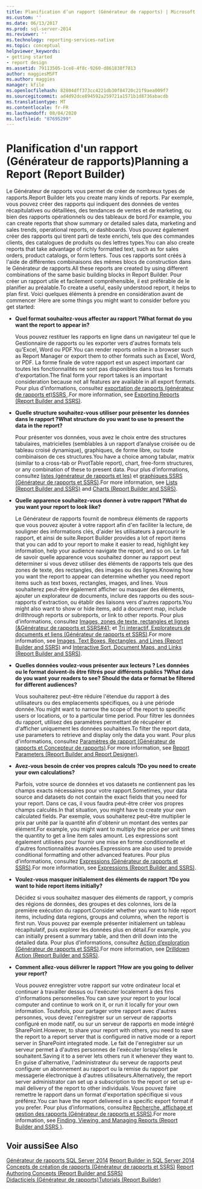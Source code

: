 ```yaml
---
title: Planification d’un rapport (Générateur de rapports) | Microsoft Docs
ms.custom: ''
ms.date: 06/13/2017
ms.prod: sql-server-2014
ms.reviewer: ''
ms.technology: reporting-services-native
ms.topic: conceptual
helpviewer_keywords:
- getting started
- report design
ms.assetid: 79113505-1ce8-4f8c-9260-d861838f7813
author: maggiesMSFT
ms.author: maggies
manager: kfile
ms.openlocfilehash: 82804dff373cc4221db30f84720c21f9aea009f7
ms.sourcegitcommit: ad4d92dce894592a259721a1571b1d8736abacdb
ms.translationtype: MT
ms.contentlocale: fr-FR
ms.lasthandoff: 08/04/2020
ms.locfileid: "87695299"
---
```

# <a name="planning-a-report-report-builder"></a><span data-ttu-id="cba4d-102">Planification d'un rapport (Générateur de rapports)</span><span class="sxs-lookup"><span data-stu-id="cba4d-102">Planning a Report (Report Builder)</span></span>
  <span data-ttu-id="cba4d-103">Le Générateur de rapports vous permet de créer de nombreux types de rapports.</span><span class="sxs-lookup"><span data-stu-id="cba4d-103">Report Builder lets you create many kinds of reports.</span></span> <span data-ttu-id="cba4d-104">Par exemple, vous pouvez créer des rapports qui indiquent des données de ventes récapitulatives ou détaillées, des tendances de ventes et de marketing, ou bien des rapports opérationnels ou des tableaux de bord.</span><span class="sxs-lookup"><span data-stu-id="cba4d-104">For example, you can create reports that show summary or detailed sales data, marketing and sales trends, operational reports, or dashboards.</span></span> <span data-ttu-id="cba4d-105">Vous pouvez également créer des rapports qui tirent parti de texte enrichi, tels que des commandes clients, des catalogues de produits ou des lettres types.</span><span class="sxs-lookup"><span data-stu-id="cba4d-105">You can also create reports that take advantage of richly formatted text, such as for sales orders, product catalogs, or form letters.</span></span> <span data-ttu-id="cba4d-106">Tous ces rapports sont créés à l'aide de différentes combinaisons des mêmes blocs de construction dans le Générateur de rapports.</span><span class="sxs-lookup"><span data-stu-id="cba4d-106">All these reports are created by using different combinations of the same basic building blocks in Report Builder.</span></span> <span data-ttu-id="cba4d-107">Pour créer un rapport utile et facilement compréhensible, il est préférable de le planifier au préalable.</span><span class="sxs-lookup"><span data-stu-id="cba4d-107">To create a useful, easily understood report, it helps to plan first.</span></span> <span data-ttu-id="cba4d-108">Voici quelques éléments à prendre en considération avant de commencer :</span><span class="sxs-lookup"><span data-stu-id="cba4d-108">Here are some things you might want to consider before you get started:</span></span>  
  
-   <span data-ttu-id="cba4d-109">**Quel format souhaitez-vous affecter au rapport ?**</span><span class="sxs-lookup"><span data-stu-id="cba4d-109">**What format do you want the report to appear in?**</span></span>  
  
     <span data-ttu-id="cba4d-110">Vous pouvez restituer les rapports en ligne dans un navigateur tel que le Gestionnaire de rapports ou les exporter vers d'autres formats tels qu'Excel, Word ou PDF.</span><span class="sxs-lookup"><span data-stu-id="cba4d-110">You can render reports online in a browser such as Report Manager or export them to other formats such as Excel, Word, or PDF.</span></span> <span data-ttu-id="cba4d-111">La forme finale de votre rapport est un aspect important car toutes les fonctionnalités ne sont pas disponibles dans tous les formats d'exportation.</span><span class="sxs-lookup"><span data-stu-id="cba4d-111">The final form your report takes is an important consideration because not all features are available in all export formats.</span></span> <span data-ttu-id="cba4d-112">Pour plus d’informations, consultez [exportation de rapports &#40;générateur de rapports et&#41;SSRS ](../report-builder/export-reports-report-builder-and-ssrs.md).</span><span class="sxs-lookup"><span data-stu-id="cba4d-112">For more information, see [Exporting Reports &#40;Report Builder and SSRS&#41;](../report-builder/export-reports-report-builder-and-ssrs.md).</span></span>  
  
-   <span data-ttu-id="cba4d-113">**Quelle structure souhaitez-vous utiliser pour présenter les données dans le rapport ?**</span><span class="sxs-lookup"><span data-stu-id="cba4d-113">**What structure do you want to use to present the data in the report?**</span></span>  
  
     <span data-ttu-id="cba4d-114">Pour présenter vos données, vous avez le choix entre des structures tabulaires, matricielles (semblables à un rapport d’analyse croisée ou de tableau croisé dynamique), graphiques, de forme libre, ou toute combinaison de ces structures.</span><span class="sxs-lookup"><span data-stu-id="cba4d-114">You have a choice among tabular, matrix (similar to a cross-tab or PivotTable report), chart, free-form structures, or any combination of these to present data.</span></span> <span data-ttu-id="cba4d-115">Pour plus d’informations, consultez [listes &#40;générateur de rapports et les&#41;](tables-matrices-and-lists-report-builder-and-ssrs.md) et [graphiques SSRS &#40;Générateur de rapports et SSRS&#41;](charts-report-builder-and-ssrs.md).</span><span class="sxs-lookup"><span data-stu-id="cba4d-115">For more information, see [Lists &#40;Report Builder and SSRS&#41;](tables-matrices-and-lists-report-builder-and-ssrs.md) and [Charts &#40;Report Builder and SSRS&#41;](charts-report-builder-and-ssrs.md).</span></span>  
  
-   <span data-ttu-id="cba4d-116">**Quelle apparence souhaitez-vous donner à votre rapport ?**</span><span class="sxs-lookup"><span data-stu-id="cba4d-116">**What do you want your report to look like?**</span></span>  
  
     <span data-ttu-id="cba4d-117">Le Générateur de rapports fournit de nombreux éléments de rapports que vous pouvez ajouter à votre rapport afin d'en faciliter la lecture, de souligner des informations clés, d'aider les utilisateurs à parcourir le rapport, et ainsi de suite.</span><span class="sxs-lookup"><span data-stu-id="cba4d-117">Report Builder provides a lot of report items that you can add to your report to make it easier to read, highlight key information, help your audience navigate the report, and so on.</span></span> <span data-ttu-id="cba4d-118">Le fait de savoir quelle apparence vous souhaitez donner au rapport peut déterminer si vous devez utiliser des éléments de rapports tels que des zones de texte, des rectangles, des images ou des lignes.</span><span class="sxs-lookup"><span data-stu-id="cba4d-118">Knowing how you want the report to appear can determine whether you need report items such as text boxes, rectangles, images, and lines.</span></span> <span data-ttu-id="cba4d-119">Vous souhaiterez peut-être également afficher ou masquer des éléments, ajouter un explorateur de documents, inclure des rapports ou des sous-rapports d'extraction, ou établir des liaisons vers d'autres rapports.</span><span class="sxs-lookup"><span data-stu-id="cba4d-119">You might also want to show or hide items, add a document map, include drillthrough reports or subreports, or link to other reports.</span></span> <span data-ttu-id="cba4d-120">Pour plus d’informations, consultez [Images, zones de texte, rectangles et lignes &#40;&Générateur de rapports et SSRS#41;](rectangles-and-lines-report-builder-and-ssrs.md) et [Tri interactif, Explorateurs de documents et liens &#40;Générateur de rapports et SSRS&#41;](interactive-sort-document-maps-and-links-report-builder-and-ssrs.md).</span><span class="sxs-lookup"><span data-stu-id="cba4d-120">For more information, see [Images, Text Boxes, Rectangles, and Lines &#40;Report Builder and SSRS&#41;](rectangles-and-lines-report-builder-and-ssrs.md) and [Interactive Sort, Document Maps, and Links &#40;Report Builder and SSRS&#41;](interactive-sort-document-maps-and-links-report-builder-and-ssrs.md).</span></span>  
  
-   <span data-ttu-id="cba4d-121">**Quelles données voulez-vous présenter aux lecteurs ? Les données ou le format doivent-ils être filtrés pour différents publics ?**</span><span class="sxs-lookup"><span data-stu-id="cba4d-121">**What data do you want your readers to see? Should the data or format be filtered for different audiences?**</span></span>  
  
     <span data-ttu-id="cba4d-122">Vous souhaiterez peut-être réduire l'étendue du rapport à des utilisateurs ou des emplacements spécifiques, ou à une période donnée.</span><span class="sxs-lookup"><span data-stu-id="cba4d-122">You might want to narrow the scope of the report to specific users or locations, or to a particular time period.</span></span> <span data-ttu-id="cba4d-123">Pour filtrer les données du rapport, utilisez des paramètres permettant de récupérer et d'afficher uniquement les données souhaitées.</span><span class="sxs-lookup"><span data-stu-id="cba4d-123">To filter the report data, use parameters to retrieve and display only the data you want.</span></span> <span data-ttu-id="cba4d-124">Pour plus d'informations, consultez [Paramètres de rapport &#40;Générateur de rapports et Concepteur de rapports&#41;](report-parameters-report-builder-and-report-designer.md).</span><span class="sxs-lookup"><span data-stu-id="cba4d-124">For more information, see [Report Parameters &#40;Report Builder and Report Designer&#41;](report-parameters-report-builder-and-report-designer.md).</span></span>  
  
-   <span data-ttu-id="cba4d-125">**Avez-vous besoin de créer vos propres calculs ?**</span><span class="sxs-lookup"><span data-stu-id="cba4d-125">**Do you need to create your own calculations?**</span></span>  
  
     <span data-ttu-id="cba4d-126">Parfois, votre source de données et vos datasets ne contiennent pas les champs exacts nécessaires pour votre rapport.</span><span class="sxs-lookup"><span data-stu-id="cba4d-126">Sometimes, your data source and datasets do not contain the exact fields that you need for your report.</span></span> <span data-ttu-id="cba4d-127">Dans ce cas, il vous faudra peut-être créer vos propres champs calculés.</span><span class="sxs-lookup"><span data-stu-id="cba4d-127">In that situation, you might have to create your own calculated fields.</span></span> <span data-ttu-id="cba4d-128">Par exemple, vous souhaiterez peut-être multiplier le prix par unité par la quantité afin d'obtenir un montant des ventes par élément.</span><span class="sxs-lookup"><span data-stu-id="cba4d-128">For example, you might want to multiply the price per unit times the quantity to get a line item sales amount.</span></span> <span data-ttu-id="cba4d-129">Les expressions sont également utilisées pour fournir une mise en forme conditionnelle et d'autres fonctionnalités avancées.</span><span class="sxs-lookup"><span data-stu-id="cba4d-129">Expressions are also used to provide conditional formatting and other advanced features.</span></span> <span data-ttu-id="cba4d-130">Pour plus d’informations, consultez [Expressions &#40;Générateur de rapports et SSRS&#41;](expressions-report-builder-and-ssrs.md).</span><span class="sxs-lookup"><span data-stu-id="cba4d-130">For more information, see [Expressions &#40;Report Builder and SSRS&#41;](expressions-report-builder-and-ssrs.md).</span></span>  
  
-   <span data-ttu-id="cba4d-131">**Voulez-vous masquer initialement des éléments de rapport ?**</span><span class="sxs-lookup"><span data-stu-id="cba4d-131">**Do you want to hide report items initially?**</span></span>  
  
     <span data-ttu-id="cba4d-132">Décidez si vous souhaitez masquer des éléments de rapport, y compris des régions de données, des groupes et des colonnes, lors de la première exécution du rapport.</span><span class="sxs-lookup"><span data-stu-id="cba4d-132">Consider whether you want to hide report items, including data regions, groups and columns, when the report is first run.</span></span> <span data-ttu-id="cba4d-133">Vous pouvez par exemple présenter initialement un tableau récapitulatif, puis explorer les données plus en détail.</span><span class="sxs-lookup"><span data-stu-id="cba4d-133">For example, you can initially present a summary table, and then drill down into the detailed data.</span></span> <span data-ttu-id="cba4d-134">Pour plus d’informations, consultez [Action d’exploration &#40;Générateur de rapports et SSRS&#41;](drilldown-action-report-builder-and-ssrs.md).</span><span class="sxs-lookup"><span data-stu-id="cba4d-134">For more information, see [Drilldown Action &#40;Report Builder and SSRS&#41;](drilldown-action-report-builder-and-ssrs.md).</span></span>  
  
-   <span data-ttu-id="cba4d-135">**Comment allez-vous délivrer le rapport ?**</span><span class="sxs-lookup"><span data-stu-id="cba4d-135">**How are you going to deliver your report?**</span></span>  
  
     <span data-ttu-id="cba4d-136">Vous pouvez enregistrer votre rapport sur votre ordinateur local et continuer à travailler dessus ou l'exécuter localement à des fins d'informations personnelles.</span><span class="sxs-lookup"><span data-stu-id="cba4d-136">You can save your report to your local computer and continue to work on it, or run it locally for your own information.</span></span> <span data-ttu-id="cba4d-137">Toutefois, pour partager votre rapport avec d'autres personnes, vous devez l'enregistrer sur un serveur de rapports configuré en mode natif, ou sur un serveur de rapports en mode intégré SharePoint.</span><span class="sxs-lookup"><span data-stu-id="cba4d-137">However, to share your report with others, you need to save the report to a report server that is configured in native mode or a report server in SharePoint integrated mode.</span></span> <span data-ttu-id="cba4d-138">Le fait de l'enregistrer sur un serveur permet à d'autres personnes de l'exécuter lorsqu'elles le souhaitent.</span><span class="sxs-lookup"><span data-stu-id="cba4d-138">Saving it to a server lets others run it whenever they want to.</span></span> <span data-ttu-id="cba4d-139">En guise d'alternative, l'administrateur du serveur de rapports peut configurer un abonnement au rapport ou la remise du rapport par messagerie électronique à d'autres utilisateurs.</span><span class="sxs-lookup"><span data-stu-id="cba4d-139">Alternatively, the report server administrator can set up a subscription to the report or set up e-mail delivery of the report to other individuals.</span></span> <span data-ttu-id="cba4d-140">Vous pouvez faire remettre le rapport dans un format d'exportation spécifique si vous préférez.</span><span class="sxs-lookup"><span data-stu-id="cba4d-140">You can have the report delivered in a specific export format if you prefer.</span></span> <span data-ttu-id="cba4d-141">Pour plus d’informations, consultez [Recherche, affichage et gestion des rapports &#40;Générateur de rapports et SSRS&#41;](../report-builder/finding-viewing-and-managing-reports-report-builder-and-ssrs.md).</span><span class="sxs-lookup"><span data-stu-id="cba4d-141">For more information, see [Finding, Viewing, and Managing Reports &#40;Report Builder and SSRS &#41;](../report-builder/finding-viewing-and-managing-reports-report-builder-and-ssrs.md).</span></span>  
  
## <a name="see-also"></a><span data-ttu-id="cba4d-142">Voir aussi</span><span class="sxs-lookup"><span data-stu-id="cba4d-142">See Also</span></span>  
 <span data-ttu-id="cba4d-143">[Générateur de rapports SQL Server 2014](../report-builder/report-builder-in-sql-server-2016.md) </span><span class="sxs-lookup"><span data-stu-id="cba4d-143">[Report Builder in SQL Server 2014](../report-builder/report-builder-in-sql-server-2016.md) </span></span>  
 <span data-ttu-id="cba4d-144">[Concepts de création de rapports &#40;Générateur de rapports et SSRS&#41;](report-authoring-concepts-report-builder-and-ssrs.md) </span><span class="sxs-lookup"><span data-stu-id="cba4d-144">[Report Authoring Concepts &#40;Report Builder and SSRS&#41;](report-authoring-concepts-report-builder-and-ssrs.md) </span></span>  
 [<span data-ttu-id="cba4d-145">Didacticiels &#40;Générateur de rapports&#41;</span><span class="sxs-lookup"><span data-stu-id="cba4d-145">Tutorials &#40;Report Builder&#41;</span></span>](../report-builder-tutorials.md)  
  
  
